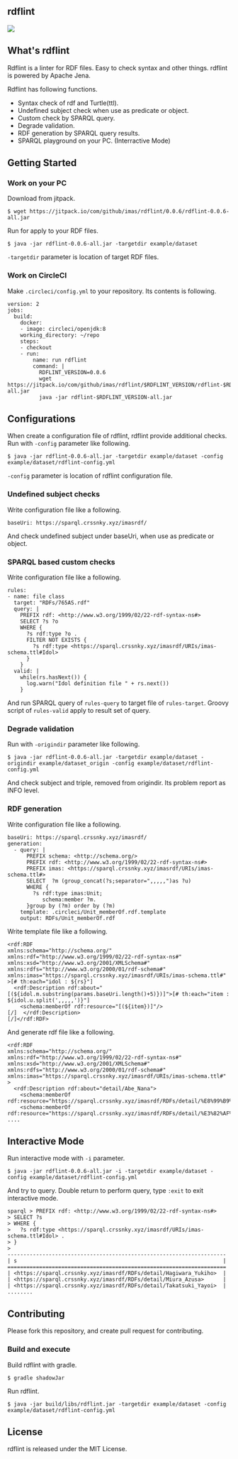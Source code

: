 rdflint
---

[![](https://jitpack.io/v/imas/rdflint.svg)](https://jitpack.io/#imas/rdflint)

## What's rdflint

Rdflint is a linter for RDF files. Easy to check syntax and other things. rdflint is powered by Apache Jena.

Rdflint has following functions.

- Syntax check of rdf and Turtle(ttl).
- Undefined subject check when use as predicate or object.
- Custom check by SPARQL query.
- Degrade validation.
- RDF generation by SPARQL query results.
- SPARQL playground on your PC. (Interractive Mode)

## Getting Started

### Work on your PC

Download from jitpack.

```
$ wget https://jitpack.io/com/github/imas/rdflint/0.0.6/rdflint-0.0.6-all.jar
```

Run for apply to your RDF files.

```
$ java -jar rdflint-0.0.6-all.jar -targetdir example/dataset
```

``-targetdir`` parameter is location of target RDF files.

### Work on CircleCI

Make ``.circleci/config.yml`` to your repository. Its contents is following.

```
version: 2
jobs:
  build:
    docker:
    - image: circleci/openjdk:8
    working_directory: ~/repo
    steps:
    - checkout
    - run:
        name: run rdflint
        command: |
          RDFLINT_VERSION=0.0.6
          wget https://jitpack.io/com/github/imas/rdflint/$RDFLINT_VERSION/rdflint-$RDFLINT_VERSION-all.jar
          java -jar rdflint-$RDFLINT_VERSION-all.jar
```

## Configurations

When create a configuration file of rdflint, rdflint provide additional checks. Run with ``-config`` parameter like following.

```
$ java -jar rdflint-0.0.6-all.jar -targetdir example/dataset -config example/dataset/rdflint-config.yml
```

``-config`` parameter is location of rdflint configuration file.

### Undefined subject checks

Write configuration file like a following.

```
baseUri: https://sparql.crssnky.xyz/imasrdf/
```

And check undefined subject under baseUri, when use as predicate or object.


### SPARQL based custom checks

Write configuration file like a following.

```
rules:
- name: file class
  target: "RDFs/765AS.rdf"
  query: |
    PREFIX rdf: <http://www.w3.org/1999/02/22-rdf-syntax-ns#>
    SELECT ?s ?o
    WHERE {
      ?s rdf:type ?o .
      FILTER NOT EXISTS {
        ?s rdf:type <https://sparql.crssnky.xyz/imasrdf/URIs/imas-schema.ttl#Idol>
      }
    }
  valid: |
    while(rs.hasNext()) {
      log.warn("Idol definition file " + rs.next())
    }
```

And run SPARQL query of ``rules-query`` to target file of ``rules-target``. Groovy script of ``rules-valid`` apply to result set of query.


### Degrade validation

Run with ``-origindir`` parameter like following.

```
$ java -jar rdflint-0.0.6-all.jar -targetdir example/dataset -origindir example/dataset_origin -config example/dataset/rdflint-config.yml
```

And check subject and triple, removed from origindir. Its problem report as INFO level.


### RDF generation

Write configuration file like a following.

```
baseUri: https://sparql.crssnky.xyz/imasrdf/
generation:
  - query: |
      PREFIX schema: <http://schema.org/>
      PREFIX rdf: <http://www.w3.org/1999/02/22-rdf-syntax-ns#>
      PREFIX imas: <https://sparql.crssnky.xyz/imasrdf/URIs/imas-schema.ttl#>
      SELECT  ?m (group_concat(?s;separator=",,,,,")as ?u)
      WHERE {
        ?s rdf:type imas:Unit;
           schema:member ?m.
      }group by (?m) order by (?m)
    template: .circleci/Unit_memberOf.rdf.template
    output: RDFs/Unit_memberOf.rdf
```

Write template file like a following.

```
<rdf:RDF
xmlns:schema="http://schema.org/"
xmlns:rdf="http://www.w3.org/1999/02/22-rdf-syntax-ns#"
xmlns:xsd="http://www.w3.org/2001/XMLSchema#"
xmlns:rdfs="http://www.w3.org/2000/01/rdf-schema#"
xmlns:imas="https://sparql.crssnky.xyz/imasrdf/URIs/imas-schema.ttl#"
>[# th:each="idol : ${rs}"]
  <rdf:Description rdf:about="[(${idol.m.substring(params.baseUri.length()+5)})]">[# th:each="item : ${idol.u.split(',,,,,')}"]
    <schema:memberOf rdf:resource="[(${item})]"/>
[/]  </rdf:Description>
[/]</rdf:RDF>
```

And generate rdf file like a following.

```
<rdf:RDF
xmlns:schema="http://schema.org/"
xmlns:rdf="http://www.w3.org/1999/02/22-rdf-syntax-ns#"
xmlns:xsd="http://www.w3.org/2001/XMLSchema#"
xmlns:rdfs="http://www.w3.org/2000/01/rdf-schema#"
xmlns:imas="https://sparql.crssnky.xyz/imasrdf/URIs/imas-schema.ttl#"
>
  <rdf:Description rdf:about="detail/Abe_Nana">
    <schema:memberOf rdf:resource="https://sparql.crssnky.xyz/imasrdf/RDFs/detail/%E8%99%B9%E8%89%B2%E3%83%89%E3%83%AA%E3%83%BC%E3%83%9E%E3%83%BC"/>
    <schema:memberOf rdf:resource="https://sparql.crssnky.xyz/imasrdf/RDFs/detail/%E3%82%AF%E3%83%AC%E3%82%A4%E3%83%B3%EF%BC%86%E3%83%90%E3%83%8B%E3%83%BC"/>
....
```


## Interactive Mode

Run interactive mode with ``-i`` parameter.

```
$ java -jar rdflint-0.0.6-all.jar -i -targetdir example/dataset -config example/dataset/rdflint-config.yml
```

And try to query. Double return to perform query, type ``:exit`` to exit interactive mode.

```
sparql > PREFIX rdf: <http://www.w3.org/1999/02/22-rdf-syntax-ns#>
> SELECT ?s
> WHERE {
>   ?s rdf:type <https://sparql.crssnky.xyz/imasrdf/URIs/imas-schema.ttl#Idol> .
> }
>
---------------------------------------------------------------------
| s                                                                 |
=====================================================================
| <https://sparql.crssnky.xyz/imasrdf/RDFs/detail/Hagiwara_Yukiho>  |
| <https://sparql.crssnky.xyz/imasrdf/RDFs/detail/Miura_Azusa>      |
| <https://sparql.crssnky.xyz/imasrdf/RDFs/detail/Takatsuki_Yayoi>  |
........
```

## Contributing

Please fork this repository, and create pull request for contributing.

### Build and execute

Build rdflint with gradle.

```
$ gradle shadowJar
```

Run rdflint.

```
$ java -jar build/libs/rdflint.jar -targetdir example/dataset -config example/dataset/rdflint-config.yml
```

## License

rdflint is released under the MIT License.
